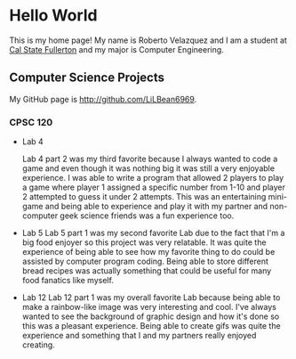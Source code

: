 # Hello World

This is my home page! My name is Roberto Velazquez and I am a student at [Cal State Fullerton](http://www.fullerton.edu/) and my major is Computer Engineering.

## Computer Science Projects

My GitHub page is http://github.com/LiLBean6969.

### CPSC 120

* Lab 4

   Lab 4 part 2 was my third favorite because I always wanted to code a game and even though it was nothing big it was still a very enjoyable experience. I was able to write a program that allowed 2 players to play a game where player 1 assigned a specific number from 1-10 and player 2 attempted to guess it under 2 attempts. This was an entertaining mini-game and being able to experience and play it with my partner and non-computer geek science friends was a fun experience too.


* Lab 5
   Lab 5 part 1 was my second favorite Lab due to the fact that I'm a big food enjoyer so this project was very relatable. It was quite the experience of being able to see how my favorite thing to do could be assisted by computer program coding. Being able to store different bread recipes was actually something that could be useful for many food fanatics like myself.


* Lab 12
   Lab 12 part 1 was my overall favorite Lab because being able to make a rainbow-like image was very interesting and cool. I've always wanted to see the background of graphic design and how it's done so this was a pleasant experience. Being able to create gifs was quite the experience and something that I and my partners really enjoyed creating.

